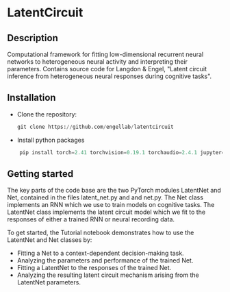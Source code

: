 # LatentCircuit
## Description
Computational framework for fitting low-dimensional recurrent neural networks to heterogeneous neural activity and interpreting their parameters. Contains source code for Langdon & Engel, "Latent circuit inference from heterogeneous neural responses during cognitive tasks".

## Installation
- Clone the repository:
    ```python
    git clone https://github.com/engellab/latentcircuit
    ```
- Install python packages
```python
    pip install torch=2.41 torchvision=0.19.1 torchaudio=2.4.1 jupyter=1.1.1 pandas=2.0.3 scipy=1.10.1  seaborn=0.13.2
```

## Getting started
The key parts of the code base are the two PyTorch modules LatentNet and Net, contained in the files latent_net.py and and net.py. The Net class implements an RNN which we use to train models on cognitive tasks. The LatentNet class implements
the latent circuit model which we fit to the responses of either a trained RNN or neural recording data.

To get started, the Tutorial notebook demonstrates how to use the LatentNet and Net classes by:
- Fitting a Net to a context-dependent decision-making task.
- Analyzing the parameters and performance of the trained Net.
- Fitting a LatentNet to the responses of the trained Net.
- Analyzing the resulting latent circuit mechanism arising from the LatentNet parameters.
